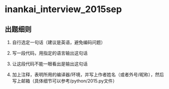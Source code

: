# inankai_interview_2015sep

## 出题细则
1. 自行选定一句话（建议是英语，避免编码问题）

2. 写一段代码，用指定的语言输出这句话

3. 让这段代码不能一眼看出是输出这句话

4. 加上注释，表明所用的编译器/环境，并写上作者姓名（或者外号/昵称），然后写上邮箱（具体细节可以参考/python/2015.py文件）
